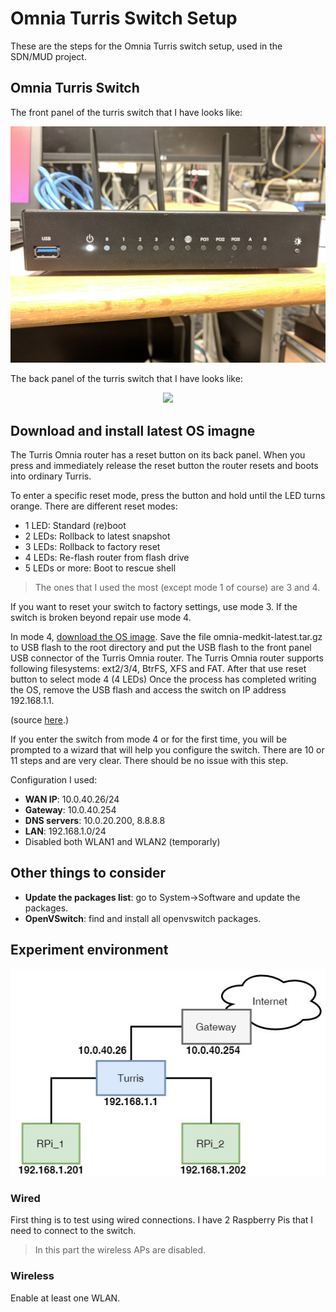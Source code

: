 # Omnia Turris Switch Setup
These are the steps for the Omnia Turris switch setup, used in the SDN/MUD project.

## Omnia Turris Switch 
The front panel of the turris switch that I have looks like:
<p align="center"> 
<img src="https://github.com/elmiomar/OmniaTurrisSetup/blob/master/img/turris-front.jpg">
</p>

The back panel of the turris switch that I have looks like:
<p align="center"> 
<img src="https://github.com/elmiomar/OmniaTurrisSetup/blob/master/img/turris-back.jpg">
</p>




## Download and install latest OS imagne
The Turris Omnia router has a reset button on its back panel. When you press and immediately release the reset button the router resets and boots into ordinary Turris.

To enter a specific reset mode, press the button and hold until the LED turns orange. There are different reset modes:
- 1 LED: Standard (re)boot
- 2 LEDs: Rollback to latest snapshot
- 3 LEDs: Rollback to factory reset
- 4 LEDs: Re-flash router from flash drive
- 5 LEDs or more: Boot to rescue shell

>The ones that I used the most (except mode 1 of course) are 3 and 4.

If you want to reset your switch to factory settings, use mode 3. If the switch is broken beyond repair use mode 4.

In mode 4, [download the OS image](https://repo.turris.cz/omnia/medkit/omnia-medkit-latest.tar.gz). Save the file omnia-medkit-latest.tar.gz to USB flash to the root directory and put the USB flash to the front panel USB connector of the Turris Omnia router. The Turris Omnia router supports following filesystems: ext2/3/4, BtrFS, XFS and FAT. After that use reset button to select mode 4 (4 LEDs)
Once the process has completed writing the OS, remove the USB flash and access the switch on IP address 192.168.1.1.

(source [here](https://doc.turris.cz/doc/en/howto/omnia_factory_reset).)

If you enter the switch from mode 4 or for the first time, you will be prompted to a wizard that will help you configure the switch. There are 10 or 11 steps and are very clear. There should be no issue with this step.

Configuration I used:
- **WAN IP**: 10.0.40.26/24
- **Gateway**: 10.0.40.254
- **DNS servers**: 10.0.20.200, 8.8.8.8
- **LAN**: 192.168.1.0/24
- Disabled both WLAN1 and WLAN2 (temporarly)

## Other things to consider

- **Update the packages list**: go to System->Software and update the packages.
- **OpenVSwitch**: find and install all openvswitch packages.

## Experiment environment
<p align="center"> 
<img src="https://github.com/elmiomar/OmniaTurrisSetup/blob/master/img/omnia-pis.jpg">
</p>

### Wired
First thing is to test using wired connections. I have 2 Raspberry Pis that I need to connect to the switch.

>In this part the wireless APs are disabled.

### Wireless

Enable at least one WLAN.
